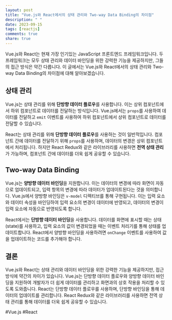 ```yaml
---
layout: post
title: "Vue.js와 React에서의 상태 관리와 Two-way Data Binding의 차이점"
description: " "
date: 2023-09-15
tags: [reactjs]
comments: true
share: true
---
```


Vue.js와 React는 현재 가장 인기있는 JavaScript 프론트엔드 프레임워크입니다. 두 프레임워크는 모두 상태 관리와 데이터 바인딩을 위한 강력한 기능을 제공하지만, 그들의 접근 방식은 약간 다릅니다. 이 글에서는 Vue.js와 React에서의 상태 관리와 Two-way Data Binding의 차이점에 대해 알아보겠습니다.

## 상태 관리

Vue.js는 상태 관리를 위해 **단방향 데이터 플로우**를 사용합니다. 이는 상위 컴포넌트에서 하위 컴포넌트로 데이터를 전달하는 방식입니다. Vue.js에서는 `props`를 사용하여 데이터를 전달하고 `emit` 이벤트를 사용하여 하위 컴포넌트에서 상위 컴포넌트로 데이터를 전달할 수 있습니다.

React는 상태 관리를 위해 **단방향 데이터 플로우**를 사용하는 것이 일반적입니다. 컴포넌트 간에 데이터를 전달하기 위해 `props`를 사용하며, 데이터의 변경은 상위 컴포넌트에서 처리됩니다. 하지만 React Redux와 같은 라이브러리를 사용하면 **전역 상태 관리**가 가능하며, 컴포넌트 간에 데이터를 더욱 쉽게 공유할 수 있습니다.

## Two-way Data Binding

Vue.js는 **양방향 데이터 바인딩**을 지원합니다. 이는 데이터의 변경에 따라 화면이 자동으로 업데이트되고, 입력 항목의 변경에 따라 데이터가 업데이트된다는 것을 의미합니다. Vue.js에서 양방향 바인딩은 `v-model` 디렉티브를 통해 구현됩니다. 이는 입력 요소와 데이터 속성을 바인딩하여 입력 요소의 변경이 데이터에 반영되고, 데이터의 변경이 입력 요소에 자동으로 반영되도록 합니다.

React에서는 **단방향 데이터 바인딩**을 사용합니다. 데이터를 화면에 표시할 때는 상태 (state)를 사용하고, 입력 요소의 값이 변경되었을 때는 이벤트 처리기를 통해 상태를 업데이트합니다. React에서 양방향 바인딩을 사용하려면 `onChange` 이벤트를 사용하여 값을 업데이트하는 코드를 추가해야 합니다.

## 결론

Vue.js와 React는 상태 관리와 데이터 바인딩을 위한 강력한 기능을 제공하지만, 접근 방식에 약간의 차이가 있습니다. Vue.js는 단방향 데이터 플로우와 양방향 데이터 바인딩을 지원하여 개발자가 더 쉽게 데이터를 관리하고 화면과의 상호 작용을 처리할 수 있도록 도와줍니다. React는 단방향 데이터 플로우를 사용하며, 단방향 바인딩을 통해 데이터의 업데이트를 관리합니다. React Redux와 같은 라이브러리를 사용하면 전역 상태 관리를 통해 데이터를 더욱 쉽게 공유할 수 있습니다.

#Vue.js #React